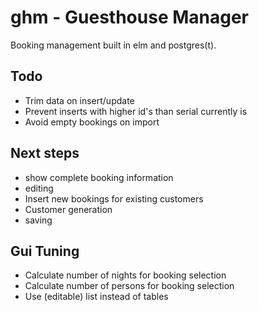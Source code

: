 ghm - Guesthouse Manager
========================

Booking management built in elm and postgres(t).

Todo
----

  * Trim data on insert/update
  * Prevent inserts with higher id's than serial currently is
  * Avoid empty bookings on import

Next steps
----------

  * show complete booking information
  * editing
  * Insert new bookings for existing customers
  * Customer generation
  * saving

Gui Tuning
----------

  * Calculate number of nights for booking selection
  * Calculate number of persons for booking selection
  * Use (editable) list instead of tables

